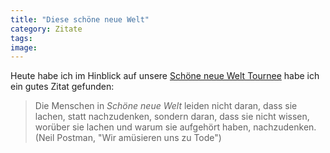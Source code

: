 ```yaml
---
title: "Diese schöne neue Welt"
category: Zitate
tags: 
image: 
---
```


Heute habe ich im Hinblick auf unsere [Schöne neue Welt Tournee](http://www.the-groundzero.com/tag/snwt) habe ich ein gutes Zitat gefunden:
> Die Menschen in *Schöne neue Welt* leiden nicht daran, dass sie lachen, statt nachzudenken, sondern daran, dass sie nicht wissen, worüber sie lachen und warum sie aufgehört haben, nachzudenken. (Neil Postman, "Wir amüsieren uns zu Tode")

